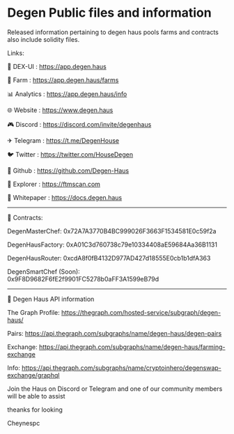# Degen Public files and information
 Released information pertaining to degen haus pools farms and contracts also include solidity files.


 Links:

 💱 DEX-UI : https://app.degen.haus

 🚜 Farm : https://app.degen.haus/farms

 📊 Analytics : https://app.degen.haus/info

 🌐 Website : https://www.degen.haus

 🎮 Discord : https://discord.com/invite/degenhaus

 ✈ Telegram : https://t.me/DegenHouse

 🐦 Twitter : https://twitter.com/HouseDegen

 🐙 Github : https://github.com/Degen-Haus

 🔎 Explorer : https://ftmscan.com

 🧾 Whitepaper : https://docs.degen.haus

*******************************************************************************
 📖 Contracts:

 DegenMasterChef:
 0x72A7A3770B4BC999026F3663F1534581E0c59f2a

 DegenHausFactory:
 0xA01C3d760738c79e10334408aE59684Aa36B1131

 DegenHausRouter:
 0xcdA8f0fB4132D977AD427d18555E0cb1b1dfA363

 DegenSmartChef (Soon):
 0x9F8D9682F6fE2f9901FC5278b0aFF3A1599eB79d



*******************************************************************************

 📑 Degen Haus API information

 The Graph Profile:
 https://thegraph.com/hosted-service/subgraph/degen-haus/

 Pairs:
 https://api.thegraph.com/subgraphs/name/degen-haus/degen-pairs

 Exchange:
 https://api.thegraph.com/subgraphs/name/degen-haus/farming-exchange

 Info:
 https://api.thegraph.com/subgraphs/name/cryptoinhero/degenswap-exchange/graphql


 Join the Haus on Discord or Telegram and one of our community members will be able to assist

 theanks for looking

 Cheynespc
 
